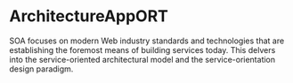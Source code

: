 # ArchitectureAppORT
SOA focuses on modern Web industry standards and technologies that are establishing the foremost means of building services today. This delvers into the service-oriented architectural model and the service-orientation design paradigm.
